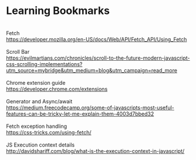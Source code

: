 # Learning Bookmarks

<br>Fetch<br>https://developer.mozilla.org/en-US/docs/Web/API/Fetch_API/Using_Fetch<br>
<br>Scroll Bar<br>https://evilmartians.com/chronicles/scroll-to-the-future-modern-javascript-css-scrolling-implementations?utm_source=mybridge&utm_medium=blog&utm_campaign=read_more<br>
<br>Chrome extension guide<br>https://developer.chrome.com/extensions<br>
<br>Generator and Async/await<br>https://medium.freecodecamp.org/some-of-javascripts-most-useful-features-can-be-tricky-let-me-explain-them-4003d7bbed32<br><br>Fetch exception handling<br>https://css-tricks.com/using-fetch/<br><br>JS Execution context details<br>http://davidshariff.com/blog/what-is-the-execution-context-in-javascript/<br>